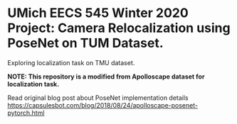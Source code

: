 # UMich EECS 545 Winter 2020 Project: Camera Relocalization using PoseNet on TUM Dataset.
Exploring localization task on TMU dataset.

__NOTE: This repository is a modified from Apolloscape dataset for localization task.__

Read original blog post about PoseNet implementation details https://capsulesbot.com/blog/2018/08/24/apolloscape-posenet-pytorch.html

